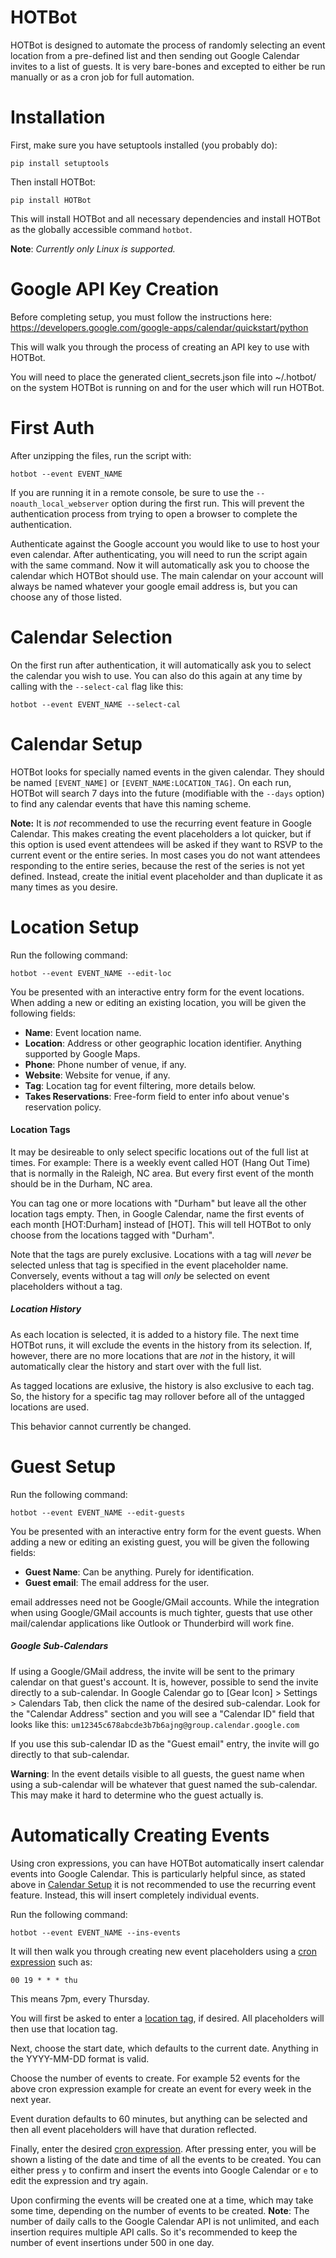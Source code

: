 # HOTBot
HOTBot is designed to automate the process of randomly selecting an event location from a pre-defined list and then sending out Google Calendar invites to a list of guests. It is very bare-bones and excepted to either be run manually or as a cron job for full automation.

# Installation

First, make sure you have setuptools installed (you probably do):

```pip install setuptools```

Then install HOTBot:

```pip install HOTBot```

This will install HOTBot and all necessary dependencies and install HOTBot as the globally accessible command ```hotbot```.

**Note**: *Currently only Linux is supported.*

# Google API Key Creation

Before completing setup, you must follow the instructions here: https://developers.google.com/google-apps/calendar/quickstart/python

This will walk you through the process of creating an API key to use with HOTBot.

You will need to place the generated client_secrets.json file into ~/.hotbot/ on the system HOTBot is running on and for the user which will run HOTBot.

# First Auth

After unzipping the files, run the script with:

```hotbot --event EVENT_NAME```

If you are running it in a remote console, be sure to use the ```--noauth_local_webserver``` option during the first run. This will prevent the authentication process from trying to open a browser to complete the authentication.

Authenticate against the Google account you would like to use to host your even calendar. After authenticating, you will need to run the script again with the same command. Now it will automatically ask you to choose the calendar which HOTBot should use. The main calendar on your account will always be named whatever your google email address is, but you can choose any of those listed.

# Calendar Selection

On the first run after authentication, it will automatically ask you to select the calendar you wish to use. You can also do this again at any time by calling with the ```--select-cal``` flag like this:

```hotbot --event EVENT_NAME --select-cal```

# Calendar Setup

HOTBot looks for specially named events in the given calendar. They should be named ```[EVENT_NAME]``` or ```[EVENT_NAME:LOCATION_TAG]```. On each run, HOTBot will search 7 days into the future (modifiable with the ```--days``` option) to find any calendar events that have this naming scheme.

**Note:** It is *not* recommended to use the recurring event feature in Google Calendar. This makes creating the event placeholders a lot quicker, but if this option is used event attendees will be asked if they want to RSVP to the current event or the entire series. In most cases you do not want attendees responding to the entire series, because the rest of the series is not yet defined. Instead, create the initial event placeholder and than duplicate it as many times as you desire.

# Location Setup

Run the following command:

```hotbot --event EVENT_NAME --edit-loc```

You be presented with an interactive entry form for the event locations. When adding a new or editing an existing location, you will be given the following fields:

- **Name**: Event location name.
- **Location**: Address or other geographic location identifier. Anything supported by Google Maps.
- **Phone**: Phone number of venue, if any.
- **Website**: Website for venue, if any.
- **Tag**: Location tag for event filtering, more details below.
- **Takes Reservations**: Free-form field to enter info about venue's reservation policy.

#### Location Tags

It may be desireable to only select specific locations out of the full list at times. For example: There is a weekly event called HOT (Hang Out Time) that is normally in the Raleigh, NC area. But every first event of the month should be in the Durham, NC area.

You can tag one or more locations with "Durham" but leave all the other location tags empty. Then, in Google Calendar, name the first events of each month [HOT:Durham] instead of [HOT]. This will tell HOTBot to only choose from the locations tagged with "Durham".

Note that the tags are purely exclusive. Locations with a tag will *never* be selected unless that tag is specified in the event placeholder name. Conversely, events without a tag will *only* be selected on event placeholders without a tag.

##### Location History

As each location is selected, it is added to a history file. The next time HOTBot runs, it will exclude the events in the history from its selection. If, however, there are no more locations that are *not* in the history, it will automatically clear the history and start over with the full list.

As tagged locations are exlusive, the history is also exclusive to each tag. So, the history for a specific tag may rollover before all of the untagged locations are used.

This behavior cannot currently be changed.

# Guest Setup

Run the following command:

```hotbot --event EVENT_NAME --edit-guests```

You be presented with an interactive entry form for the event guests. When adding a new or editing an existing guest, you will be given the following fields:

- **Guest Name**: Can be anything. Purely for identification.
- **Guest email**: The email address for the user.

email addresses need not be Google/GMail accounts. While the integration when using Google/GMail accounts is much tighter, guests that use other mail/calendar applications like Outlook or Thunderbird will work fine.

##### Google Sub-Calendars

If using a Google/GMail address, the invite will be sent to the primary calendar on that guest's account. It is, however, possible to send the invite directly to a sub-calendar. In Google Calendar go to [Gear Icon] > Settings > Calendars Tab, then click the name of the desired sub-calendar. Look for the "Calendar Address" section and you will see a "Calendar ID" field that looks like this: ```um12345c678abcde3b7b6ajng@group.calendar.google.com```

If you use this sub-calendar ID as the "Guest email" entry, the invite will go directly to that sub-calendar.

**Warning**: In the event details visible to all guests, the guest name when using a sub-calendar will be whatever that guest named the sub-calendar. This may make it hard to determine who the guest actually is.

# Automatically Creating Events

Using cron expressions, you can have HOTBot automatically insert calendar events into Google Calendar. This is particularly helpful since, as stated above in [Calendar Setup](#calendar_setup) it is not recommended to use the recurring event feature. Instead, this will insert completely individual events.

Run the following command:

```hotbot --event EVENT_NAME --ins-events```

It will then walk you through creating new event placeholders using a [cron expression](https://en.wikipedia.org/wiki/Cron) such as:

```00 19 * * * thu```

This means 7pm, every Thursday.

You will first be asked to enter a [location tag](#location_tags), if desired. All placeholders will then use that location tag.

Next, choose the start date, which defaults to the current date. Anything in the YYYY-MM-DD format is valid.

Choose the number of events to create. For example 52 events for the above cron expression example for create an event for every week in the next year.

Event duration defaults to 60 minutes, but anything can be selected and then all event placeholders will have that duration reflected.

Finally, enter the desired [cron expression](https://en.wikipedia.org/wiki/Cron). After pressing enter, you will be shown a listing of the date and time of all the events to be created. You can either press ```y``` to confirm and insert the events into Google Calendar or ```e``` to edit the expression and try again.

Upon confirming the events will be created one at a time, which may take some time, depending on the number of events to be created. **Note**: The number of daily calls to the Google Calendar API is not unlimited, and each insertion requires multiple API calls. So it's recommended to keep the number of event insertions under 500 in one day.
